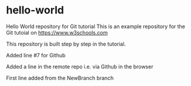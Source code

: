 # hello-world
Hello World repository for Git tutorial
This is an example repository for the Git tutoial on https://www.w3schools.com

This repository is built step by step in the tutorial.

Added line #7 for Github

Added a line in the remote repo i.e. via Github in the browser

First line added from the NewBranch branch
